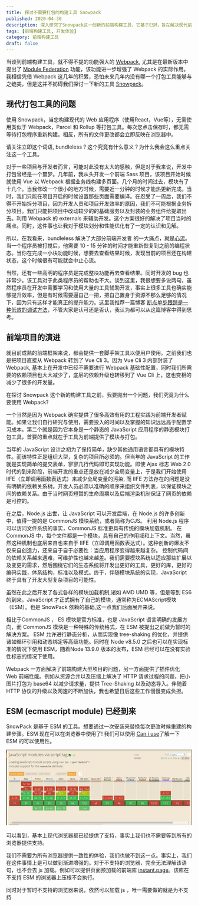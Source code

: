 ```yaml
---
title: 探讨不需要打包的构建工具 Snowpack
published: 2020-04-30
description: 深入研究了Snowpack这一创新的前端构建工具，它基于ESM，旨在解决现代前端开发中的痛点，如打包速度慢和开发效率低等问题。
tags: [前端构建工具, 开发体验]
category: 前端构建工具
draft: false
---
```


当谈到前端构建工具，就不得不提的功能强大的 [Webpack](https://www.webpackjs.com/), 尤其是在最新版本中提出了 [Module Federation](https://indepth.dev/webpack-5-module-federation-a-game-changer-in-javascript-architecture/#its-important-to-note-these-are-special-entry-points-they-are-only-a-few-kb-in-size-containing-a-special-webpack-runtime-that-can-interface-with-the-host-it-is-not-a-standard-entry-point--7/) 功能，该功能进一步增强了 Webpack 的实际作用。我相信凭借 Webpack 这几年的积累，恐怕未来几年内没有哪一个打包工具能够与之媲美，但是这并不妨碍我们探讨一下新的工具 [Snowpack](https://www.snowpack.dev/)。

## 现代打包工具的问题

使用 Snowpack，当您构建现代的 Web 应用程序（使用React，Vue等），无需使用类似于 Webpack，Parcel 和 Rollup  等打包工具。每次您点击保存时，都无需等待打包程序重新构建。相反，所有的文件更改都会立即反映在浏览器中。

请关注立即这个词语,  bundleless ? 这个究竟有什么意义？为什么我会这么重点关注这一个工具。

对于一些项目与开发者而言，可能对此没有太大的感触，但是对于我来说，开发中打包曾经是一个噩梦。几年前，我从头开发一个前端 Sass 项目，该项目开始时候就使用 Vue 以 Webpack 根据业务线构建多页面。几个月的时间过去，模块有了十几个。当我修改一个很小的地方时候，需要近一分钟的时候才能热更新完成。当时，我们只能在项目开启的时候设置那些页面需要编译。在忍受了一周后，我们不得不开始拆分项目，因为开发人员和项目开发效率的原因，我们不可能根据业务拆分项目。我们只能把项目中改动较少的的基础服务以及封装的业务组件给提取出去。利用 Webpack 的 externals 来辅助开发。这个方案很好的解决了项目当时的痛点。同时，这件事也让我对于模块划分和性能优化有了一定的认识和见解。

所以，在我看来，bundleless 解决了大部分前端开发者 的一大痛点，就是[心流]([https://baike.baidu.com/item/%E5%BF%83%E6%B5%81/9824097?fr=aladdin](https://baike.baidu.com/item/心流/9824097?fr=aladdin))。当一个程序员被打搅后，他需要 10 - 15 分钟的时间才能重新恢复到之前的编程状态。当你在完成一小块功能时候，想要去查看结果时候，发现当前的项目还在构建状态，这个时候很有可能就会中止心流。

当然，还有一些高明的程序员是完成整块功能再去查看结果。同时开发的 bug 也非常少。该工具对于此类程序员的帮助也不大。谈到这里，我很想要多说两句，虽然程序员在开发中需要学习和使用大量的工具辅助开发，事实上很多工具也确实能够提升效率，但是有时候需要逼自己一把，把自己置身于资源不那么足够的情况下，因为只有这样才能真正的提升能力。这里我推荐一篇博客 [断点单步跟踪是一种低效的调试方法](https://blog.codingnow.com/2018/05/ineffective_debugger.html)，不管大家是认可还是否认，我认为都可以从这篇博客中得到思考。

## 前端项目的演进

就目前成熟的前端框架来说，都会提供一套脚手架工具以便用户使用。之前我们也是把项目直接从 Webpack 转到了 Vue Cli 3。因为 Vue Cli 3 内部封装了 Webpack, 基本上在开发中已经不需要进行 Webpack 基础性配置，同时我们所需要的依赖项目也大大减少了，底层的依赖升级也转移到了 Vue Cli 上，这也变相的减少了很多的开发量。

在探讨 Snowpack 这个新的构建工具之前，我要抛出一个问题，我们究竟为什么要使用 Webpack? 

一个当然是因为 Webpack 确实提供了很多高效有用的工程实践为前端开发者赋能。如果让我们自行研究与使用，需要投入的时间以及掌握的知识远远高于配置学习成本。第二个就是因为它本身是一个静态的 JavaScript 应用程序的静态模块打包工具，首要的重点就在于工具为前端提供了模块与打包。

当年的 JavaScript 设计之初为了保持简单，缺少其他通用语言都具有的模块特性。而该特性正是组织大型，复杂的项目所必须的。但当年的 JavaScript 的工作就是实现简单的提交表单，寥寥几行代码即可实现功能。即使 Ajax 标志 Web 2.0 时代的到来阶段，前端开发的重点还是放在减少全局变量上，于是我们开始使用 IIFE（立即调用函数表达式）来减少全局变量的污染, 而 IIFE 方法存在的问题是没有明确的依赖关系树。开发人员必须以准确的顺序来组织文件列表，以保证模块之间的依赖关系。由于当时网页短暂的生命周期以及后端渲染机制保证了网页的依赖是可控的。

在之后，Node.js 出世，让 JavaScript 可以开发后端，在 Node.js 的许多创新中，值得一提的是 CommonJS 模块系统，或者简称为CJS。 利用 Node.js 程序可以访问文件系统的事实，CommonJS 标准更具有传统的模块加载机制。 在 CommonJS 中，每个文件都是一个模块，具有自己的作用域和上下文。当然，虽然这种机制也底层来自也来自于  IIFE（立即调用函数表达式）。这种创新的爆发不仅来自创造力，还来自于自于必要性：当应用程序变得越来越复杂。 控制代码间的依赖关系越来遇难，可维护性也越来越差。我们需要模块系统以适应那些扩展以及变更的需求，然后围绕它们的生态系统将开发出更好的工具，更好的库，更好的编码实践，体系结构，标准以及模式。终于，伴随模块系统的实现，JavaScript 终于具有了开发大型复杂项目的可能性。

虽然在此之后开发了各式各样的模块加载机制,诸如 AMD UMD 等，但是等到 ES6 的到来。JavaScript 才正式拥有了自己的模块，通常称为ECMAScript模块（ESM）。也是 SnowPack 依赖的基础,这一点我们后面展开来说。

相比于CommonJS ， ES 模块是官方标准，也是 JavaScript 语言明确的发展方向，而 CommonJS 模块是一种特殊的传统格式，在 ESM 被提出之前做为暂时的解决方案。 ESM 允许进行静态分析，从而实现像 tree-shaking 的优化，并提供诸如循环引用和动态绑定等高级功能。同时在 Node v8.5.0 之后也可以在实现标准的情况下使用 ESM，随着Node 13.9.0 版本的发布，ESM 已经可以在没有实验性标志的情况下使用。

Webpack 一方面解决了前端构建大型项目的问题，另一方面提供了插件优化 Web 前端性能。例如从资源合并以及压缩上解决了 HTTP 请求过程的问题，把小图片打包为 base64 以减少请求量，提供 Tree-Shaking 以及动态导入。伴随着 HTTP 协议的升级以及网速的不断加快，我也希望日后这些工作慢慢变成负担。

## ESM (ecmascript module) 已经到来

SnowPack 是基于 ESM 的工具。想要通过一次安装来替换每次更改时候重建的构建步骤。ESM 现在可以在浏览器中使用了! 我们可以使用 [Can i use]()了解一下 ESM 的可以使用性。

![ESM use.png](./ESM-use.png)

可以看到，基本上现代浏览器都已经提供了支持，事实上我们也不需要等到所有的浏览器提供支持。

我们不需要为所有浏览器提供一致性的体验，我们也做不到这一点。事实上，我们在这件事情上是可以做到渐进增强的。对于不支持的浏览器，完全无法理解该语句，也不会去 js 加载。例如可以提供页面预加载的前端库 [instant.page](https://instant.page/)。该库在不支持 ESM 的浏览器上压根不会执行。

同时对于暂时不支持的浏览器来说，依然可以加载 js ，唯一需要做的就是为不支持 <script type="module"> 的浏览器提供一个降级方案。。正如下面的代码，在现代浏览器中，会加载 module.mjs，同时现代浏览器会忽略携带 nomodule 的js。而在之前的浏览器会加载后面的 js 文件。如果你想进一步阅读的话，可以参考 [ECMAScript modules in browsers](https://jakearchibald.com/2017/es-modules-in-browsers/) 。

```html
<script type="module" src="module.mjs"></script>
<script nomodule src="fallback.js"></script>
```

同时，我们可以通过 type="module" 来判断出现代的浏览器。而支持type="module" 的浏览器都支持你所熟知的大部分 ES6 语法,通过这个特性，我们可以打包出两种代码，为现代浏览器提供新的代码，而为不支持 ESM 的浏览器提供另一套代码， 具体可以参考 [Phillip Walton 精彩的博文](https://philipwalton.com/articles/deploying-es2015-code-in-production-today/),这里也有翻译版本 [如何在生产环境中部署ES2015+](https://jdc.jd.com/archives/4911)。如果当前项目已经开始从 webpack 阵营转到 Vue CLI 阵营的话，那么恭喜你，上述解决方案已经被内置到 Vue CLI 当中去了。只需要使用如下指令，项目便会产生两个版本的包。具体可以参考 [Vue CLI 现代模式](https://cli.vuejs.org/zh/guide/browser-compatibility.html#现代模式)。

## Snowpack 解决了什么？

出于对主流浏览器的判断，SnowPack 大胆采用 ESM，其原理也很简单，内部帮助我们将  node_modules  的代码整理并且安装到 一个叫做 web_modules 的文件夹中，需要的时候直接到该文件夹中引入即可。其目标也是为了解决第三方代码的引入问题。(注明: 安装 Snowpack 需要 node v10.17.0 以上版本)

当然，如果仅仅只为了解决第三方引入的问题，事实上我们自己也可以手动解决，但是面对错综复杂的第三方库，我们自己通过 node 来构建未免有些过于复杂。同时，该工具依然会提供使用 TypeScript 以及 Babel 的方案 ,同时也为我们提供了少量的配置选项来帮助我们管理第三方依赖。同时，Snowpack 还可以通过 --nomodule 支持旧版浏览器。同时它也可以根据当前引入的模块来自动构建依赖。

当浏览器本身已经开始支持模块，如果网络速度已经不再是限制，那么我们是否应该离开复杂的构建环境转向简单的代码? 答案是肯定的，简单的方案一定会赢得开发者的青睐。

说到这里，我不禁想到当年刚刚学习软件时侯总是遇到 BS (浏览器与服务器)架构和 CS (客户端与服务器) 架构的问题与选择。历史的选择告诉我们，能够使用 BS 架构的软件，一定会用 BS 架构。如果桌面端的 CS 转向 BS 是一条漫长的探索之路，那么移动端的 CS 转向 BS 则是必经之路。

对于 Vue 这种渐进式的框架来说，即使没有打包工具，我们依然可以在 html 中直接引入开发，而对于 React, Svelte 这些需要编译才能够使用的库来说，SnowPack 也提供了方案来帮助我们协作解决。对于 css 图片这些，浏览器不支持用 js 导入，我们还需要为其改造，具体的实现可以直接学习 [Snowpack 官网](https://www.snowpack.dev/) 以及 [Snowpack 例子](https://github.com/pikapkg/snowpack#examples)。

说了 Snowpack 的优势，我们也必须聊一聊 Snowpack 的劣势。过于激进一定是劣势，毕竟不支持 ESM 的库还是很多，面对企业应用开发，我们还是需要稳定的工具。同时面对强大脚手架工具，过于捉襟见肘，需要付出更大的精力来维持系统的一致性。同时，在浏览器使用模块化之后，前端代码更容易被分析，这个是否会影响项目本身，事实上也有待商榷。没有模块热更新功能，这点令开发很痛苦。

## 题外话 vite

前两天，Vue3 beta 版本出世，在直播中，Vue 开发者尤雨溪也是顺带说了一下为 Vue 3 提供的“小”工具 [vite](https://github.com/vuejs/vite) ,我在闲暇之时也是去把玩了一下。该工具也是根据浏览器 ESM 结合 node 来针对每个更改模块进行即时编译后直接提供给浏览器。 也就是说，当你在开发中修改了某个 vue 文件之后，node 会编译该文件并且通过 HMR 提供给浏览器当前编译后的 vue 文件。

相对比 Snowpack 来说，该方案则更加优美 (个人感觉)。同时兼顾了开发和生产环境。虽然在当前阶段还不能投入生产，但是我相信 vite 在未来会大放光芒。

## 展望

前几年，我们需要 Webpack 配置工程师，随着 [Parcel](https://parceljs.org/) 的发布, Webpack 随后也提供了零配置，伴随着依赖升级的复杂度一步步变高，各个框架也是将 Webpack 作为自己的依赖提供更优的工具，伴随着 bundleless。我们可以看到，前端开发难度降低的同时体验也在提升，这是一件好事。

同时，云端 Serverless 架构也降低了创业公司对基础建设的需求。也许将来真的会有业务人员投入到开发中来。而我们也有更多的时间投入到业务场景与业务需求中去。

## 参考资料

[Snowpack 官网](https://www.snowpack.dev/) 

[Vue CLI 现代模式](https://cli.vuejs.org/zh/guide/browser-compatibility.html#现代模式)

[如何在生产环境中部署ES2015+](https://jdc.jd.com/archives/4911)

[snowpack，提高10倍打包速度](https://zhuanlan.zhihu.com/p/108222057)

 [断点单步跟踪是一种低效的调试方法](https://blog.codingnow.com/2018/05/ineffective_debugger.html)

[vite](https://github.com/vuejs/vite)